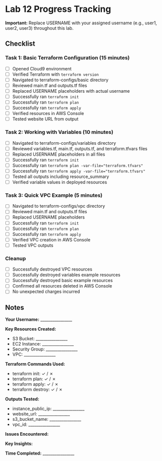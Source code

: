 # Lab 12 Progress Tracking

**Important:** Replace USERNAME with your assigned username (e.g., user1, user2, user3) throughout this lab.

## Checklist

### Task 1: Basic Terraform Configuration (15 minutes)
- [ ] Opened Cloud9 environment
- [ ] Verified Terraform with `terraform version`
- [ ] Navigated to terraform-configs/basic directory
- [ ] Reviewed main.tf and outputs.tf files
- [ ] Replaced USERNAME placeholders with actual username
- [ ] Successfully ran `terraform init`
- [ ] Successfully ran `terraform plan`
- [ ] Successfully ran `terraform apply`
- [ ] Verified resources in AWS Console
- [ ] Tested website URL from output

### Task 2: Working with Variables (10 minutes)
- [ ] Navigated to terraform-configs/variables directory
- [ ] Reviewed variables.tf, main.tf, outputs.tf, and terraform.tfvars files
- [ ] Replaced USERNAME placeholders in all files
- [ ] Successfully ran `terraform init`
- [ ] Successfully ran `terraform plan -var-file="terraform.tfvars"`
- [ ] Successfully ran `terraform apply -var-file="terraform.tfvars"`
- [ ] Tested all outputs including resource_summary
- [ ] Verified variable values in deployed resources

### Task 3: Quick VPC Example (5 minutes)
- [ ] Navigated to terraform-configs/vpc directory
- [ ] Reviewed main.tf and outputs.tf files
- [ ] Replaced USERNAME placeholders
- [ ] Successfully ran `terraform init`
- [ ] Successfully ran `terraform plan`
- [ ] Successfully ran `terraform apply`
- [ ] Verified VPC creation in AWS Console
- [ ] Tested VPC outputs

### Cleanup
- [ ] Successfully destroyed VPC resources
- [ ] Successfully destroyed variables example resources
- [ ] Successfully destroyed basic example resources
- [ ] Confirmed all resources deleted in AWS Console
- [ ] No unexpected charges incurred

## Notes

**Your Username:** ________________

**Key Resources Created:**
- S3 Bucket: ________________
- EC2 Instance: ________________
- Security Group: ________________
- VPC: ________________

**Terraform Commands Used:**
- terraform init: ✓ / ✗
- terraform plan: ✓ / ✗
- terraform apply: ✓ / ✗
- terraform destroy: ✓ / ✗

**Outputs Tested:**
- instance_public_ip: ________________
- website_url: ________________
- s3_bucket_name: ________________
- vpc_id: ________________

**Issues Encountered:**


**Key Insights:**


**Time Completed:** ________________

